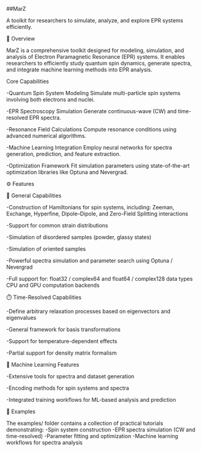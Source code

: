 ##MarZ

A toolkit for researchers to simulate, analyze, and explore EPR systems efficiently.

🚀 Overview

MarZ is a comprehensive toolkit designed for modeling, simulation, and analysis of Electron Paramagnetic Resonance (EPR) systems.
It enables researchers to efficiently study quantum spin dynamics, generate spectra, and integrate machine learning methods into EPR analysis.

Core Capabilities

-Quantum Spin System Modeling
Simulate multi-particle spin systems involving both electrons and nuclei.

-EPR Spectroscopy Simulation
Generate continuous-wave (CW) and time-resolved EPR spectra.

-Resonance Field Calculations
Compute resonance conditions using advanced numerical algorithms.

-Machine Learning Integration
Employ neural networks for spectra generation, prediction, and feature extraction.

-Optimization Framework
Fit simulation parameters using state-of-the-art optimization libraries like Optuna and Nevergrad.

⚙️ Features

🧠 General Capabilities

-Construction of Hamiltonians for spin systems, including:
Zeeman, Exchange, Hyperfine, Dipole–Dipole, and Zero-Field Splitting interactions

-Support for common strain distributions

-Simulation of disordered samples (powder, glassy states)

-Simulation of oriented samples

-Powerful spectra simulation and parameter search using Optuna / Nevergrad

-Full support for:
float32 / complex64 and float64 / complex128 data types
CPU and GPU computation backends

⏱️ Time-Resolved Capabilities

-Define arbitrary relaxation processes based on eigenvectors and eigenvalues

-General framework for basis transformations

-Support for temperature-dependent effects

-Partial support for density matrix formalism

🤖 Machine Learning Features

-Extensive tools for spectra and dataset generation

-Encoding methods for spin systems and spectra

-Integrated training workflows for ML-based analysis and prediction

📂 Examples

The examples/ folder contains a collection of practical tutorials demonstrating:
-Spin system construction
-EPR spectra simulation (CW and time-resolved)
-Parameter fitting and optimization
-Machine learning workflows for spectra analysis


